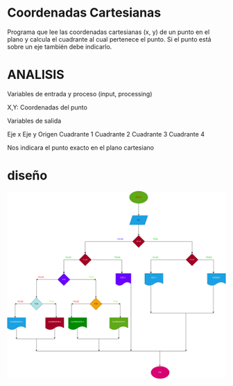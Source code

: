 # Coordenadas Cartesianas
Programa que lee las coordenadas cartesianas (x, y) de un punto en el plano y calcula el cuadrante al cual pertenece el punto. Si el punto está sobre un eje también debe indicarlo.

# ANALISIS
Variables de entrada y proceso (input, processing)

X,Y: Coordenadas del punto

Variables de salida

Eje x Eje y Origen Cuadrante 1 Cuadrante 2 Cuadrante 3 Cuadrante 4

Nos indicara el punto exacto en el plano cartesiano

# diseño 

![Diagrama de flujo](diagrama.png "diagrama de flujo")

